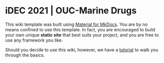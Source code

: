 # iDEC 2021 | OUC-Marine Drugs

This wiki template was built using [Material for MkDocs](https://squidfunk.github.io/mkdocs-material/). You are by no means confined to use this template. In fact, you are encouraged to build your own unique **static site** that best suits your project, and you are free to use any framework you like.

Should you decide to use this wiki, however, we have a [tutorial](https://wiki.idec.io/team_wiki/mkdocs.html) to walk you through the basics.
